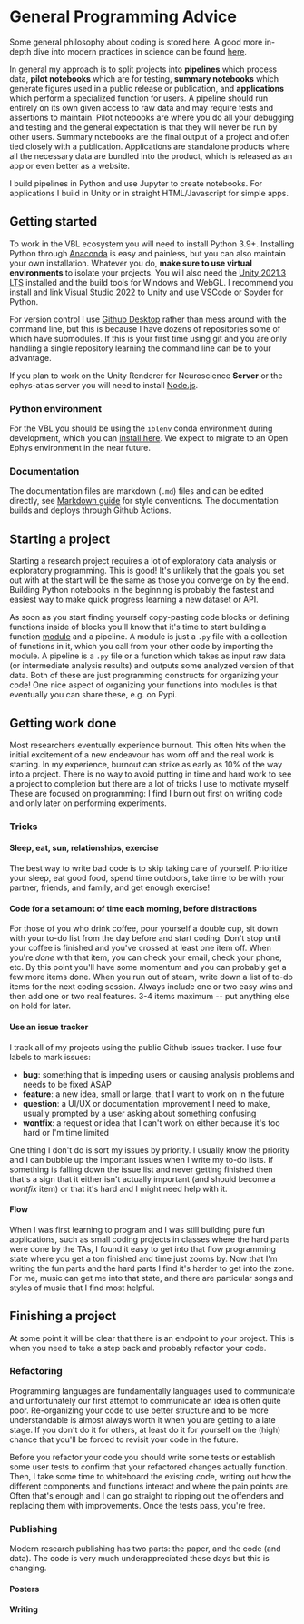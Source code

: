 # General Programming Advice

Some general philosophy about coding is stored here. A good more in-depth dive into modern practices in science can be found [here](https://goodresearch.dev). 

In general my approach is to split projects into **pipelines** which process data, **pilot notebooks** which are for testing, **summary notebooks** which generate figures used in a public release or publication, and **applications** which perform a specialized function for users. A pipeline should run entirely on its own given access to raw data and may require tests and assertions to maintain. Pilot notebooks are where you do all your debugging and testing and the general expectation is that they will never be run by other users. Summary notebooks are the final output of a project and often tied closely with a publication. Applications are standalone products where all the necessary data are bundled into the product, which is released as an app or even better as a website.

I build pipelines in Python and use Jupyter to create notebooks. For applications I build in Unity or in straight HTML/Javascript for simple apps. 

## Getting started

To work in the VBL ecosystem you will need to install Python 3.9+. Installing Python through [Anaconda](https://www.anaconda.com/products/distribution) is easy and painless, but you can also maintain your own installation. Whatever you do, **make sure to use virtual environments** to isolate your projects. You will also need the [Unity 2021.3 LTS](unityhub://2021.3.8f1/b30333d56e81) installed and the build tools for Windows and WebGL. I recommend you install and link [Visual Studio 2022](https://visualstudio.microsoft.com/vs/) to Unity and use [VSCode](https://code.visualstudio.com/) or Spyder for Python. 

For version control I use [Github Desktop](https://desktop.github.com/) rather than mess around with the command line, but this is because I have dozens of repositories some of which have submodules. If this is your first time using git and you are only handling a single repository learning the command line can be to your advantage. 

If you plan to work on the Unity Renderer for Neuroscience **Server** or the ephys-atlas server you will need to install [Node.js](https://nodejs.org/en/).

### Python environment

For the VBL you should be using the `iblenv` conda environment during development, which you can [install here](https://github.com/int-brain-lab/iblenv). We expect to migrate to an Open Ephys environment in the near future.

### Documentation

The documentation files are markdown (`.md`) files and can be edited directly, see [Markdown guide](https://www.markdownguide.org/) for style conventions. The documentation builds and deploys through Github Actions.

<!-- Todo: decide how to deal with C# documentation. -->
<!-- To build the C# documentation you need to run [Doxygen](https://doxygen.nl/) in XML output mode and then use [Breathe](https://breathe.readthedocs.io/en/latest/) to convert the XML output for use with Sphinx. -->

## Starting a project

Starting a research project requires a lot of exploratory data analysis or exploratory programming. This is good! It's unlikely that the goals you set out with at the start will be the same as those you converge on by the end. Building Python notebooks in the beginning is probably the fastest and easiest way to make quick progress learning a new dataset or API.

As soon as you start finding yourself copy-pasting code blocks or defining functions inside of blocks you'll know that it's time to start building a function [module](https://docs.python.org/3/tutorial/modules.html) and a pipeline. A module is just a `.py` file with a collection of functions in it, which you call from your other code by importing the module. A pipeline is a `.py` file or a function which takes as input raw data (or intermediate analysis results) and outputs some analyzed version of that data. Both of these are just programming constructs for organizing your code! One nice aspect of organizing your functions into modules is that eventually you can share these, e.g. on Pypi. 

## Getting work done

Most researchers eventually experience burnout. This often hits when the initial excitement of a new endeavour has worn off and the real work is starting. In my experience, burnout can strike as early as 10% of the way into a project. There is no way to avoid putting in time and hard work to see a project to completion but there are a lot of tricks I use to motivate myself. These are focused on programming: I find I burn out first on writing code and only later on performing experiments.

### Tricks

#### Sleep, eat, sun, relationships, exercise

The best way to write bad code is to skip taking care of yourself. Prioritize your sleep, eat good food, spend time outdoors, take time to be with your partner, friends, and family, and get enough exercise!

#### Code for a set amount of time each morning, before distractions

For those of you who drink coffee, pour yourself a double cup, sit down with your to-do list from the day before and start coding. Don't stop until your coffee is finished and you've crossed at least one item off. When you're *done* with that item, you can check your email, check your phone, etc. By this point you'll have some momentum and you can probably get a few more items done. When you run out of steam, write down a list of to-do items for the next coding session. Always include one or two easy wins and then add one or two real features. 3-4 items maximum -- put anything else on hold for later.

#### Use an issue tracker

I track all of my projects using the public Github issues tracker. I use four labels to mark issues:

 - **bug**: something that is impeding users or causing analysis problems and needs to be fixed ASAP
 - **feature**: a new idea, small or large, that I want to work on in the future
 - **question**: a UI/UX or documentation improvement I need to make, usually prompted by a user asking about something confusing
 - **wontfix**: a request or idea that I can't work on either because it's too hard or I'm time limited

One thing I don't do is sort my issues by priority. I usually know the priority and I can bubble up the important issues when I write my to-do lists. If something is falling down the issue list and never getting finished then that's a sign that it either isn't actually important (and should become a *wontfix* item) or that it's hard and I might need help with it. 

#### Flow

When I was first learning to program and I was still building pure fun applications, such as small coding projects in classes where the hard parts were done by the TAs, I found it easy to get into that flow programming state where you get a ton finished and time just zooms by. Now that I'm writing the fun parts and the hard parts I find it's harder to get into the zone. For me, music can get me into that state, and there are particular songs and styles of music that I find most helpful.

## Finishing a project

At some point it will be clear that there is an endpoint to your project. This is when you need to take a step back and probably refactor your code.

### Refactoring

Programming languages are fundamentally languages used to communicate and unfortunately our first attempt to communicate an idea is often quite poor. Re-organizing your code to use better structure and to be more understandable is almost always worth it when you are getting to a late stage. If you don't do it for others, at least do it for yourself on the (high) chance that you'll be forced to revisit your code in the future.

Before you refactor your code you should write some tests or establish some user tests to confirm that your refactored changes actually function. Then, I take some time to whiteboard the existing code, writing out how the different components and functions interact and where the pain points are. Often that's enough and I can go straight to ripping out the offenders and replacing them with improvements. Once the tests pass, you're free.

### Publishing

Modern research publishing has two parts: the paper, and the code (and data). The code is very much underappreciated these days but this is changing. 

#### Posters

#### Writing

